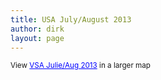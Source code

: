 ```yaml
---
title: USA July/August 2013
author: dirk
layout: page
---
```

  
<small>View <a style="color: #0000ff; text-align: left;" href="https://maps.google.com/maps/ms?msa=0&msid=201807381277782150773.0004deeff7198a8798a4a&ie=UTF8&t=m&ll=36.173604,-96.739594&spn=12.445077,51.359643&source=embed">VSA Julie/Aug 2013</a> in a larger map</small>